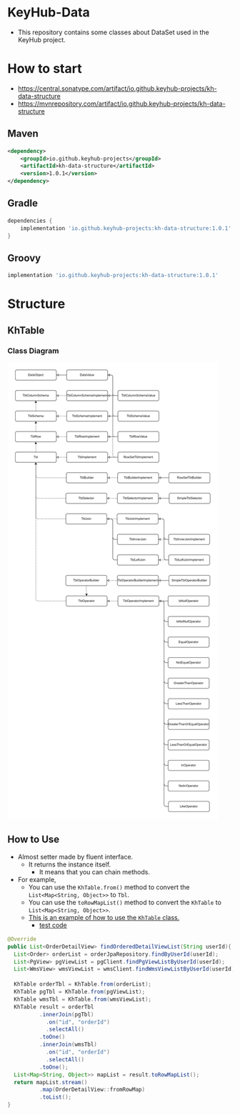 # KeyHub-Data
- This repository contains some classes about DataSet used in the KeyHub project.

# How to start
- https://central.sonatype.com/artifact/io.github.keyhub-projects/kh-data-structure
- https://mvnrepository.com/artifact/io.github.keyhub-projects/kh-data-structure

## Maven
```xml
<dependency>
    <groupId>io.github.keyhub-projects</groupId>
    <artifactId>kh-data-structure</artifactId>
    <version>1.0.1</version>
</dependency>
```

## Gradle
```gradle
dependencies {
    implementation 'io.github.keyhub-projects:kh-data-structure:1.0.1'
}
```

## Groovy
```groovy
implementation 'io.github.keyhub-projects:kh-data-structure:1.0.1'
```

# Structure

## KhTable
### Class Diagram

![class_diagram](./docs/class_diagram.png)

## How to Use
- Almost setter made by fluent interface.
  - It returns the instance itself.
    - It means that you can chain methods.
- For example,
  - You can use the `KhTable.from()` method to convert the `List<Map<String, Object>>` to `Tbl`.
  - You can use the `toRowMapList()` method to convert the `KhTable` to `List<Map<String, Object>>`.
  - [This is an example of how to use the `KhTable` class.](./kh-data-example/src/main/java/keyhub/order/infrastructure/OrderReaderImplement.java)
    - [test code](./kh-data-example/src/test/java/keyhub/order/domain/OrderReaderTest.java)
```java
@Override
public List<OrderDetailView> findOrderedDetailViewList(String userId){
  List<Order> orderList = orderJpaRepository.findByUserId(userId);
  List<PgView> pgViewList = pgClient.findPgViewListByUserId(userId);
  List<WmsView> wmsViewList = wmsClient.findWmsViewListByUserId(userId);

  KhTable orderTbl = KhTable.from(orderList);
  KhTable pgTbl = KhTable.from(pgViewList);
  KhTable wmsTbl = KhTable.from(wmsViewList);
  KhTable result = orderTbl
          .innerJoin(pgTbl)
            .on("id", "orderId")
            .selectAll()
          .toOne()
          .innerJoin(wmsTbl)
            .on("id", "orderId")
            .selectAll()
          .toOne();
  List<Map<String, Object>> mapList = result.toRowMapList();
  return mapList.stream()
          .map(OrderDetailView::fromRowMap)
          .toList();
}
```


